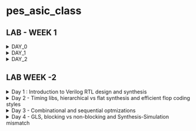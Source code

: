# pes_asic_class
## LAB - WEEK 1
<details><summary>DAY_0</summary>
<details><summary>Installing the riscv64_toolchain:</summary>

* Let's understand the commands :
---
```ruby
# Install Git and Vim packages automatically (without manual confirmation)
sudo apt-get install git vim -y

# Install various development tools and libraries automatically
sudo apt-get install autoconf automake autotools-dev curl libmpc-dev \
libmpfr-dev libgmp-dev gawk build-essential bison flex texinfo \
gperf libtool patchutils bc zlib1g-dev git libexpat1-dev gtkwave -y

# Change to the home directory and store its path in the 'pwd' variable
cd
pwd=$PWD

# Create a directory named 'riscv_toolchain' and change to it
mkdir riscv_toolchain
cd riscv_toolchain

# Download the RISC-V GCC toolchain tarball
wget "https://static.dev.sifive.com/dev-tools/riscv64-unknown-elf-gcc-8.3.0-2019.08.0-x86_64-linux-ubuntu14.tar.gz"

# Extract the RISC-V GCC toolchain tarball
tar -xvzf riscv64-unknown-elf-gcc-8.3.0-2019.08.0-x86_64-linux-ubuntu14.tar.gz

# Update the 'PATH' environment variable to include the RISC-V toolchain binaries
export PATH=$pwd/riscv_toolchain/riscv64-unknown-elf-gcc-8.3.0-2019.08.0-x86_64-linux-ubuntu14/bin:$PATH

# Install the device tree compiler
sudo apt-get install device-tree-compiler -y

# Clone the RISC-V ISA simulator repository
git clone https://github.com/riscv/riscv-isa-sim.git
cd riscv-isa-sim/

# Create a 'build' directory and change to it
mkdir build
cd build

# Configure the build for the RISC-V ISA simulator
../configure --prefix=$pwd/riscv_toolchain/riscv64-unknown-elf-gcc-8.3.0-2019.08.0-x86_64-linux-ubuntu14

# Compile the RISC-V ISA simulator
make

# Install the RISC-V ISA simulator
sudo make install

# Change back to the 'riscv_toolchain' directory
cd $pwd/riscv_toolchain

# Clone the RISC-V Proxy Kernel repository
git clone https://github.com/riscv/riscv-pk.git
cd riscv-pk/

# Create a 'build' directory and change to it
mkdir build
cd build

# Configure the build for the RISC-V Proxy Kernel
../configure --prefix=$pwd/riscv_toolchain/riscv64-unknown-elf-gcc-8.3.0-2019.08.0-x86_64-linux-ubuntu14 --host=riscv64-unknown-elf

# Compile the RISC-V Proxy Kernel
make

# Install the RISC-V Proxy Kernel
sudo make install

# Update the 'PATH' environment variable again to include the RISC-V Proxy Kernel binaries
export PATH=$pwd/riscv_toolchain/riscv64-unknown-elf-gcc-8.3.0-2019.08.0-x86_64-linux-ubuntu14/riscv64-unknown-elf/bin:$PATH

# Change back to the 'riscv_toolchain' directory
cd $pwd/riscv_toolchain

# Clone the Icarus Verilog repository
git clone https://github.com/steveicarus/iverilog.git
cd iverilog/

# Switch to the v10-branch of Icarus Verilog
git checkout --track -b v10-branch origin/v10-branch
git pull

# Change permissions and run autoconf.sh
chmod 777 autoconf.sh
./autoconf.sh

# Configure the Icarus Verilog build
./configure

# Compile Icarus Verilog
make

# Install Icarus Verilog
sudo make install
```
</details>
  <details><summary>Error faced & how I resolved it</summary>
    
  ```
  as: unrecognized option '--64' 
 ``` 
  After you add export PATH to bashrc, and save it,
  you may not be able to run gcc even though riscv64-unknown-elf-gcc is working.
  This can happen when you append the riscv toolchain path before the gcc path.
  Example:**that may give error**

  ```
  export PATH=~/riscv_toolchain/riscv64-unknown-elf-gcc-8.3.0-2019.08.0-x86_64-linux-ubuntu14/bin:$PATH
  export PATH=~/riscv_toolchain/riscv64-unknown-elf-gcc-8.3.0-2019.08.0-x86_64-linux-ubuntu14/riscv64-unknown-elf/bin:$PATH
  ```
  Instead, to avoid the error, the **correct way** to add to the bashrc file is:
  ```
  export PATH=$PATH:~/riscv_toolchain/riscv64-unknown-elf-gcc-8.3.0-2019.08.0-x86_64-linux-ubuntu14/bin
  export PATH=$PATH:~/riscv_toolchain/riscv64-unknown-elf-gcc-8.3.0-2019.08.0-x86_64-linux-ubuntu14/riscv64-unknown-elf/bin
  ```
  notice how the global path ie, the path to bin is at the beginning instead of at the end and the
  riscv64 gcc path is appended to it. So the path first go through the gcc compiler and then the riscv compiler
  and this will help avoid the above error
  
</details>
</details>

<details><summary>DAY_1</summary>
<details><summary>Brief Introduction</summary>
  
  ISA is the language of the computer. It is the way we are going to talk to the computers.
  If you have a C program and it has to be run on a hardware that contains a certain layout, 
  then the information needs to be passed to the hardware in certain terms. 
  It is first compiled in the assembly language, in this case the RISC-V assembly language. 

  This is then converted to machine language which is 1’s and 0’s i.e., logic 0 and logic 1, which is understood by hardware of the computer. 
  These bits are then executed in the layout and then the required output is obtained.
  Another interface that is required is the hardware description language. 
  You need to implement the code’s particular RISC-V specifications using some RTL. 
  Example: picorv32 CPU core. This RTL implements the RISC-V architecture specifications.
  And the it goes from RTL to the layout.
</details>
<details><summary>From Apps to Hardware</summary>
* Apps run on the laptop hardware. How does this happen?
  Application software enters into the system software which converts the application program into binary language. 
  
- Flow: APPLICATION SOFTWARE OR APPS -> SYSTEM SOFTWARE -> HARDWARE
  
- OS -> Handles i/o operations, allocates memory, Low level system functions, It takes an app and converts it into its respective assembly language      program and then to binary language to be understood by the hardware.
  
- COMPILER -> Programming Languages like C, C++, JAVA Etc is taken by the respective compiler and converted into instructions. The syntax/format of      these instructions depends on the hardware used like MIPS or RISC-V or x86. They are an abstract interface (called the ISA) between the application    language and the hardware.

- ASSEMBLER -> Takes these instructions and converts to its binary numbers. I.e., into machine language program, language that the machine       understands. These binary numbers are fed into the hardware.
  Since hardware understands only 1’s and 0’s we need Hardware description language, which is the binary interpretation from the assembler.
  After getting the Hardware description language, it is synthesized into the gate level called the RTL, this gate level is synthesized into the       hardware layout.
</details>

<details>
<summary>Lab Work</summary>
<details><summary>C Program to compute sum from 1 to N</summary>

![sum1ton](https://github.com/Navya-tayi/pes_asic_class/assets/79205242/27258b2f-78cc-4dab-a3e7-927a37763f8a.png)

output:

![gccsum1ton_output](https://github.com/Navya-tayi/pes_asic_class/assets/79205242/b9af60b2-c7ae-4ccb-8d4c-510620ce094e.png)


![gcc_sum_is100](https://github.com/Navya-tayi/pes_asic_class/assets/79205242/8bf80fea-2af3-48af-aac7-1b763dbe4e13.png)
</details>

<details><summary>RISC-V gcc compile and disassemble</summary>
Cat output:

![cat_output_sum1ton](https://github.com/Navya-tayi/pes_asic_class/assets/79205242/b48d7202-bd91-4924-8c4e-d6cfa84a9a80.png)

Generating file for riscv compiler:

![geenrating_file_for_riscv_compiler](https://github.com/Navya-tayi/pes_asic_class/assets/79205242/f0cf8503-df08-4898-ba2b-3731c2d2bc22.png)

* riscv64-unknown-elf-gcc: This is the command for the RISC-V GCC compiler, which is used to compile C code for RISC-V architectures.

* -O1: This is an optimization level flag. -O1 specifies the first level of optimization. Higher optimization levels (e.g., -O2, -O3) apply more aggressive optimizations but might also increase compilation time.

* -mabi=lp64: This flag sets the ABI (Application Binary Interface) to use the LP64 data model, which means int and pointers are 32 bits, and long and long long are 64 bits.

* -march=rv64i: This flag specifies the target RISC-V architecture and ISA (Instruction Set Architecture). rv64i indicates a 64-bit integer base instruction set architecture.

* -o sum1ton.o: This flag specifies the output file name. In this case, the compiled output will be named sum1ton.o.

* sum1ton.c: This is the source code file that is being compiled.

Disassemble:
Will give the assembly language code

![image](https://github.com/Navya-tayi/pes_asic_class/assets/79205242/7ced1426-69fa-4d4a-b670-7799a6e16cfc.png)

Output: 
* Main section-
Address of main section is 10184. And there are 15 instructions

![main](https://github.com/Navya-tayi/pes_asic_class/assets/79205242/eb4d5927-d460-48fb-bff2-8779b2091388.png)

* To find address of next instruction:

![counting](https://github.com/Navya-tayi/pes_asic_class/assets/79205242/1b2a4ad8-3119-4345-8eee-9dbb49fd5ec5.png)

* To find number of instructions: 15

![calc](https://github.com/Navya-tayi/pes_asic_class/assets/79205242/9e78fbb1-b06c-4504-b0fe-9494c46a4356.png)

Compile with Ofast:

![image](https://github.com/Navya-tayi/pes_asic_class/assets/79205242/0b4aa67e-50d2-4746-9614-9814f034ac87.png)

- Ofast is a flag specifies an aggressive optimization level, often referred to as "fastest optimization." It enables all `-O3` optimizations and additionally includes optimizations that might sacrifice precision for speed. This can lead to faster code but might not be suitable for all applications.

Output:
* Main section-

![main2](https://github.com/Navya-tayi/pes_asic_class/assets/79205242/bd19b9a8-9fea-4486-bc5c-e341204be741.png)

* To find number of instructions: 12

![12eqns](https://github.com/Navya-tayi/pes_asic_class/assets/79205242/a07b1788-36cc-42e2-a9d2-40d4bba05778.png)
</details>


<details><summary>Spike simulation and debug</summary>

* To run the file and get output: Spike Simulation

![spike](https://github.com/Navya-tayi/pes_asic_class/assets/79205242/9f8bfe84-fc09-405b-85e9-8788b1c7ad24.png)

* Debug in Spike:
  
![spike1](https://github.com/Navya-tayi/pes_asic_class/assets/79205242/a6b36232-a2c9-4872-849f-0ab544cd5b23.png)

Observing stack pointer:

![apike2](https://github.com/Navya-tayi/pes_asic_class/assets/79205242/4685fc1d-cd3f-4efd-a5c2-e319fc3fc230.png)

![image](https://github.com/Navya-tayi/pes_asic_class/assets/79205242/8d25ec88-52cc-4d4e-9d29-94fa395227e8.png)

</details>

<details><summary>Signed and Unsigned Numbers 64-bit</summary>

* To find highest unsigned:

Code-
  
![2pow10](https://github.com/Navya-tayi/pes_asic_class/assets/79205242/1ac90b45-000e-475f-be39-d4a66556832b.png)

Output-

![2pow10_op](https://github.com/Navya-tayi/pes_asic_class/assets/79205242/1883e0dd-14ad-4f1f-8235-b7a16277bbad.png)

Code-

![unsignedhighestcode1](https://github.com/Navya-tayi/pes_asic_class/assets/79205242/adc101d6-d40d-4955-9bc4-78c41e214305.png)

Output -

![op1 hn](https://github.com/Navya-tayi/pes_asic_class/assets/79205242/0710c043-4b5e-4a31-867a-8363086f7e08.png)

Code -

![2pow127](https://github.com/Navya-tayi/pes_asic_class/assets/79205242/5c1adf46-ead3-4ac7-86e4-f8b5970dac6e.png)

Output -

![code op2](https://github.com/Navya-tayi/pes_asic_class/assets/79205242/c95f02bb-09d3-4fa3-8902-89e523322a30.png)

In all cases we get the highest unsigned number as the same.

* If you try to find signed with unsigned data type:

code-

![with neg](https://github.com/Navya-tayi/pes_asic_class/assets/79205242/196bdbea-1f99-44c7-9c1e-6ba440814b97.png)

output -

![wiht_neg_output](https://github.com/Navya-tayi/pes_asic_class/assets/79205242/8bc437f5-5bb9-457d-8f0c-ce325403603d.png)

* To find signed number:
  Code -
  
![signed](https://github.com/Navya-tayi/pes_asic_class/assets/79205242/535231e3-1764-47dc-b5dc-d759dd501a21.png)

Output-

![signed_op](https://github.com/Navya-tayi/pes_asic_class/assets/79205242/dea59e07-66b0-460d-a0af-c00aa98e345e.png)

* To find highest and lowest signed 64 - bit:
  Code with BUGS -
  
![signedhighest](https://github.com/Navya-tayi/pes_asic_class/assets/79205242/3a08c3b2-a59b-4ae0-9237-6bbc98b4756b.png)

  Output for code with bugs -

![signedhih_op](https://github.com/Navya-tayi/pes_asic_class/assets/79205242/d7078f2b-5067-47b0-ba13-6a2896c4cb32.png)

  DEBUGGED Code -
  
![debugged code](https://github.com/Navya-tayi/pes_asic_class/assets/79205242/d89581f2-154a-4e79-ab9f-a2291b5e4ce1.png)

  Output -
  
![debugged_op](https://github.com/Navya-tayi/pes_asic_class/assets/79205242/7233ab3b-4ce5-49a3-86f6-0fb43bfef615.png)

</details>

</details>

</details>



<details><summary>DAY_2</summary>
<details><summary>Introduction</summary>
Application Binary Interface (ABI):
The RISC-V ABI defines the conventions and rules that govern how compiled software components interact with each other at the binary level. It establishes a standardized interface for functions, data, and system calls, ensuring compatibility between different software components.

The RISC-V ABI covers various aspects of binary compatibility, including:

* Calling Conventions: Specifies how function calls are made, how arguments are passed to functions, how return values are handled, and which registers are used for parameter passing.

* Register Usage: Defines which registers are reserved for specific purposes, such as function arguments, return values, and temporary storage.

* Stack Layout: Specifies how the call stack is managed, including how local variables and function call frames are organized in memory.

* Data Representation: Defines how different data types are represented in memory, including integer and floating-point types.

* Exception Handling: Specifies how exceptions, interrupts, and system calls are handled, including the interaction between user-level software and the operating system.

* Memory Layout: Defines how memory is organized, including the layout of code, data, and stack segments.

The RISC-V ABI provides a standardized framework that allows software components, such as compiled programs, libraries, and the operating system, to work together seamlessly. It ensures that software produced by different compilers and tools can interoperate correctly, even if they are developed independently.

Different ABIs are available for RISC-V, each tailored to specific use cases and environments, such as 32-bit or 64-bit systems. Choosing the appropriate ABI is crucial to ensure proper compatibility and efficient execution of software on RISC-V platforms.
</details>
<details><summary>Lab Work</summary>

* Algorithm to re-write C program using ASM Language:

  ![image](https://github.com/Navya-tayi/pes_asic_class/assets/79205242/9d9c8f72-5490-4e81-8235-60496f81d698.png)

* Code to pass variables through assembly language function:
  
  ![image](https://github.com/Navya-tayi/pes_asic_class/assets/79205242/b9ad3a19-1ef8-4364-a9a9-99cd0660f8f3.png)

* Assembly language function:
  
  ![image](https://github.com/Navya-tayi/pes_asic_class/assets/79205242/15ff65b1-bd0e-49f0-b765-bc07b30bfed9.png)

* Simulate the above programs:
  
  output -
  
  ![op1](https://github.com/Navya-tayi/pes_asic_class/assets/79205242/f58815a3-a350-45a8-b40a-c867cb21dbc2.png)

* disassembling the code:
  
  ![disassembly](https://github.com/Navya-tayi/pes_asic_class/assets/79205242/cb39430f-5521-4cbe-a200-beabb9cdf637.png)

* Basic Verification flow using iverilog:

  ![image](https://github.com/Navya-tayi/pes_asic_class/assets/79205242/5fc3ab46-72b1-437c-9cb5-b0372d64aecf.png)

* Set of scrips needed to convert the code into hex file and load it into the memory and then run it on the RISC-V CPU:

```vim rv32im.sh```

  ![rv32](https://github.com/Navya-tayi/pes_asic_class/assets/79205242/3befbcb3-2c08-42b4-bef7-107e77981661.png)

At the end of these scripts we get hex files and then we use a tool called iverilog
which dumps a .vvp file which is the output of the iverilog simulation process. It is the compiled binary that represents the simulation model of the verilog design. 
It can be executed by the Icarus Verilog simulator to simulate the behavior of the digital circuit.

* To run this :

```
chmod 777 rv32im.sh // change permissions
./rv32im.sh   // to run
``` 
output:

![rv32imop](https://github.com/Navya-tayi/pes_asic_class/assets/79205242/9107cb47-1cff-4305-9d80-a6ddddd0c4d5.png)

![op2](https://github.com/Navya-tayi/pes_asic_class/assets/79205242/0093eda8-74b0-445d-a8b9-53e44478c921.png)

This script creates a hex file


* The hex file: The application pattern is converted to a binary pattern
  
```
vim firmware.hex
```

  ![hex](https://github.com/Navya-tayi/pes_asic_class/assets/79205242/a280c32b-074a-4322-b6a1-bc80efc2ae7a.png)

* Bit stream file:
  
```
vim firmware32.hex
```

  ![bit stremfile](https://github.com/Navya-tayi/pes_asic_class/assets/79205242/db26ecae-010b-4e38-99fa-1203e124b982.png)

The hex file is loaded into the memory and is being used by (processed by) the picorv32 core:

  ![image](https://github.com/Navya-tayi/pes_asic_class/assets/79205242/ed478fa7-4521-4c2a-9240-7a59c1483e97.png)

</details>
</details>
</details>

## LAB WEEK -2
<details><summary>Day 1 : Introduction to Verilog RTL design and synthesis</summary>
<details><summary>SKY130RTL DISK1- Introduction to open-source simulator iverilog</summary>
  
* Simulator:
A simulator is a tool for checking the design. RTL design is the implementation of a spec. The intent of a spec is checked by simulating the design. The tool used for this simulation is the simulator.

* Design:
The actual Verilog code or a set of Verilog codes which has the intended functionality to meet with the required specifications.
Testbench is the setup to apply stimulus/test_vectors (to check if design is obeying specifications) to the design to check its functionality.

* How a simulator works:
Simulator looks for changes on the input signals.
Upon every change in the input, the output is evaluated. If there is no change in the input, the simulator is not going to evaluate the output.

Design-> say it has primary inputs, it has one or more primary outputs.
-> Need to generate stimulus at all primary inputs and the stimulus must be observed at all the outputs

![image](https://github.com/Navya-tayi/pes_asic_class/assets/79205242/10c8b73d-490c-4154-9025-f83a6c066d6b.png)

Testbench does not have a primary input or primary output only design has primary input and primary output:
A test bench is a simulation environment used to test digital circuit designs. It doesn't have primary inputs and outputs like the actual design. Instead, it connects to the primary inputs and outputs of the design under test (DUT) and provides stimulus while observing behavior to verify the DUT's functionality. The test bench's purpose is to facilitate testing, not to be a part of the final hardware.

iverilog simulator:
Simulator is going to look for changes in i/p and is going to dump the changes in the output.
The output of a simulator is a vcd file. (vcd stands for value change dump)
Because we are looking for the changes in the values.

We want to view this vcd file. We will use another tool called gtkwave to view the waveform outputs.
![image](https://github.com/Navya-tayi/pes_asic_class/assets/79205242/45f8db70-a90e-43eb-ba7d-f7a282eb20d3.png)

</details>

<details><summary>SKY130RTL D1SK2 - Labs using iverilog and gtkwave </summary>

## SKY130RTL D1SK2 L1 Lab1 introduction to lab

Installation:

![install](https://github.com/Navya-tayi/pes_asic_class/assets/79205242/f850abb9-10b9-4985-97f4-e585ecffce07)


## SKY130RTL D1SK2 L2 Lab2 Introduction iverilog gtkwave part1 and part2:

good_mux:

![image](https://github.com/Navya-tayi/pes_asic_class/assets/79205242/6c017948-052b-47f2-a5ce-e552c074d0a9)


![a_out is created](https://github.com/Navya-tayi/pes_asic_class/assets/79205242/afb8581a-df9b-44de-a6b2-3bb9c3529e0e)


when you execute a.out, vcd file is dumped:

![when you execute a out, the vcd file is dumped](https://github.com/Navya-tayi/pes_asic_class/assets/79205242/8aae259b-4c48-48fb-b64b-8b9586758c0d)

gtkwave:

Every file has a corresponding testbench file in cd verilog_files

Test bench instatiates the design. 

Instantiation: When you want to use a particular module within your larger design, you instantiate it. This means you create an instance of that module with a specific name and connect it to other parts of your design. It's like creating a copy of that module to use in your circuit.

In this testbench there is no stimulus observer, we are directly observing the output in gtkwave

![good_mux_waveform_multiplexor_waveform](https://github.com/Navya-tayi/pes_asic_class/assets/79205242/0976925c-efa4-4240-b105-50c732535bc4)

</details>

<details><summary> SKY130RTL D1SK3 - Introduction to Yosys and Logic synthesis</summary>

## SKY130RTL D1SK3 L1 Introduction to yosys

Synthesizer-> tool for converting RTL to netlist
Yosys is the synthesizer used in this course

![yosys](https://github.com/Navya-tayi/pes_asic_class/assets/79205242/1c890325-8590-4833-9234-63ae87fad29d)

* Design and .lib is applied to yosys and we are going to get a netlist file, netlist is the representation of the dsign in form of the standard cells in the .lib

* Read_verilog reads the design
* Read_liberty reads the .lib

* Write_verilog write sout the netlist file

* When you execute the write_verilog command you will get the netlist file

* Netlist is the representation of the design in form of cells present in the .lib

### How do you know your synthsis is correct? How do you verify your synthesis?
* You have netlist and Testbench
* Give to iverilog, we get vcd file, we load waveform to gtk wave, we will bw able to observe the stimulus, This stimulus should be same as output observd during RTL simulation.
* Netlist is a true representation of the design
* The design was written as a behavourial Verilog code and netlist is the Verilog code in terms of standard cells. 
* But between design in the form of RTL and design in the form of netlist, the primary ips and primary outputs are not same. Means we can use the same test bench. Test bench for netlist is same as testbench for RTL.

![image](https://github.com/Navya-tayi/pes_asic_class/assets/79205242/92d9c629-18bc-4b4b-b79a-a003fd492085)


## SKY130RTL D1SK3 L2 introduction to logic synthesis part1

RTL Design is the behavourial representation of the required specification.
The specification is written in a behavourial form using HDL for example veriog HDL
You have an RTL code but you need a digital logic circuit.

How do you map both

![image](https://github.com/Navya-tayi/pes_asic_class/assets/79205242/c00e1f45-7f3a-44cb-bdad-8e61ef0c626c)


#### So we use “synthesis”

RTL to gate level translation is called synthesis
The design is converted into gates and the connections are made between the agtes
This is given out as a file called netlist

What is.lib:
.lib is the collection of logical modules, a bukect of all the standard cells.
Includes basic logic gates like AND, OR, NOT, etc
Has different flavours of the same gate
Like
2 input, 3 input and 4 input and gate and a slow, medium and fast version for each

![image](https://github.com/Navya-tayi/pes_asic_class/assets/79205242/be134578-4fb9-420d-b49c-bc19f0f529f6)




It may not be exhaustive of all gates that you want but it is rich enough to implement any other Boolean/ logic function.
.lib contains standard cells to implement logic functions.



Why different falvours of gate:

why fast cells?

![image](https://github.com/Navya-tayi/pes_asic_class/assets/79205242/3986a68e-66c1-4988-b52e-10778a870058)


## SKY130RTL D1SK3 L3 introduction to logic synthesis part2

why slow cells?

![image](https://github.com/Navya-tayi/pes_asic_class/assets/79205242/6269eda8-6218-4bb3-a1b8-0223dcdb226f)


![image](https://github.com/Navya-tayi/pes_asic_class/assets/79205242/91bf0a45-42b2-4a3f-a296-4baab758b0e3)


Load in digital logic circuit is actually a capacitor.
Faster the charging and discharging in the capacitor, lesser is the cell delay
Propagation delay is the time for the input to be felt at the output. 
How fast will the input change? Will depend upon how fast the input is able to be driven.

![image](https://github.com/Navya-tayi/pes_asic_class/assets/79205242/618fb417-1c8c-4033-b731-d94b048b16ae)



If capacitance is large, one gate will dirve the other gate slowly,
If capacitance is small, one gate will drive the other gate faster.
To charge/ dicharge fast -> more current sourcing capability means we need wider transistor, cuz current carrying capacity depends on the width. But more are, so price and ppower are more
Narrow transistors, more delay but less power area and cost.

Selection of cells:

So we need to guide the synthesizer. 
synthesizer does a syntax check, It is mapped to the ports.

![image](https://github.com/Navya-tayi/pes_asic_class/assets/79205242/f4ea30ec-97b1-41b5-b64a-f1980bdc48b2)

</details>

<details><summary>SKY130RTL D1SK4 - Labs using Yosys and Sky130 PDKs</summary>

verilog file successfully read:

![verilog_file_read_sucessfully](https://github.com/Navya-tayi/pes_asic_class/assets/79205242/6126df7b-677f-44bb-a8cb-269e2ceb6a07)


synth:

![synth](https://github.com/Navya-tayi/pes_asic_class/assets/79205242/1c5e9c44-b2e2-4135-a2c4-cda3b44be5ad)

after ABC command:

![after ABC command](https://github.com/Navya-tayi/pes_asic_class/assets/79205242/7e3fc64b-4158-4afd-9e3d-6aef30678240)

after show command:

![after show command](https://github.com/Navya-tayi/pes_asic_class/assets/79205242/c796084e-cee4-47ba-8887-2d8df42c5158)

netlist_generated: 

![netlist_generated](https://github.com/Navya-tayi/pes_asic_class/assets/79205242/09058142-e06e-4d02-b7f3-a25aa085e894)


write_verilog with no_attr:


![image](https://github.com/Navya-tayi/pes_asic_class/assets/79205242/a81eefc9-ce7a-4784-ba93-6dd6c6826b1d)


![image](https://github.com/Navya-tayi/pes_asic_class/assets/79205242/5e88ecae-1aa3-4952-9aaf-e5ef0cc8f744)



</details>





</details>

<details><summary>Day 2 - Timing libs, hierarchical vs flat synthesis and efficient flop coding styles</summary>
  
<details><summary>SKY130RTL D2SK1 - Introduction to timing .libs</summary>
  
## SKY130RTL D2SK1 L1 Lab4 Introduction to dot Lib part1:
What exactly .lib looks like?
It looks like this:
  
![image](https://github.com/Navya-tayi/pes_asic_class/assets/79205242/a7f89ba9-1759-466c-afcc-1a24f49277da.png)
  
To remove the unpleasant color,press shift + colon and type "syn off"

![image](https://github.com/Navya-tayi/pes_asic_class/assets/79205242/db16021c-4693-44f9-80f8-72607962b2a8.png)

DO NOT EDIT THE .lib FILE
first line : Name ofthe library sky130, 130 nm library.
tt - stands for typical. The libraries can be slow, fast or typical
025C - temperature
1v80 - indicates the voltage 1.8 V

![image](https://github.com/Navya-tayi/pes_asic_class/assets/79205242/b068f5fc-02fa-484d-9aee-0fa7e91bb1f9)


When you look at a library you should think of P, V, T - process, Voltage, Temperature

There will be variation in process due to variations in fabrication.
Variation in voltage means there will be variations in the working.
We should have the silicon work even when P V and T vary.

We should factor in these variations when designing the circuit.

Our libraries are charecterised to model these variations

## SKY130RTL D2SK1 L2 Lab4 Introduction to dot Lib part2
In the next few lines we can observe:

* Technology : CMOS
* Delay model : Lookup Table
* Units of time, voltage, power, current, resistance and capacitance
* Operating conditions, voltage, process and temperature

There are going to be a lot of cells in our library
"cell" is a keyword in .lib that marks the beginning of a cell defenition
For all input combinations,it is going to have the info

![image](https://github.com/Navya-tayi/pes_asic_class/assets/79205242/1bff2d15-62a1-47cf-83a5-7f60542dee36.png)

2 input AND gate and remaining all are OR gate
it is going to add a1 and a2 and or it with b1,c1 and d1

The power value when A1,A2, B1 and C1 are low and D1 is high we can see in "value"
Like this since there are 5 gates, e=s power 5 ie, 32 combinations we can see

To understand the  fucntionality of the cell, we can look at the equivalent verilog model


![image](https://github.com/Navya-tayi/pes_asic_class/assets/79205242/d977d06c-e25f-4731-a322-143f2a3e277c.png)

pp stands for power ports. 

Let us check without the power port information

![image](https://github.com/Navya-tayi/pes_asic_class/assets/79205242/04e3b986-edaf-45f7-991f-0f76b5c4acde.png)

behavioral.v file opens:

![image](https://github.com/Navya-tayi/pes_asic_class/assets/79205242/5c27767e-67fd-45ca-b485-cfb935de0006.png)


* You can observe the area number and the power port information;

![image](https://github.com/Navya-tayi/pes_asic_class/assets/79205242/4f1af340-9f91-4ba4-9475-b97510a5725f.png)


* Describes each input pin, power, transition, delay associated with each pin:

![image](https://github.com/Navya-tayi/pes_asic_class/assets/79205242/4cd20bf2-95f8-4a60-9d0c-9900f3c8a77e.png)

## SKY130RTL D2SK1 L3 Lab4 Introduction to dot Lib part3

* Behavioral model for AND gate:

![image](https://github.com/Navya-tayi/pes_asic_class/assets/79205242/d8f15863-9f15-441d-a7cd-e5cbc2bf34a3.png)

  
![image](https://github.com/Navya-tayi/pes_asic_class/assets/79205242/da62849a-077d-45c3-af0d-02011dd6a14f.png)

* AND 2_0, 2_2 and 2_4 are different flavours of the AND cell, we can observe the increase in area as the transistor size gets wider:
We can also observe an increase in power 

![image](https://github.com/Navya-tayi/pes_asic_class/assets/79205242/21664594-2cf0-41cc-bb04-c99e1326987c.png)


</details>

<details><summary>Hierarchial vs Flat Synthesis</summary>

## SKY130RTL D2SK2 L1 Lab05 Hierarchial synthesis flat synthesis part1

File used in this lab:

![image](https://github.com/Navya-tayi/pes_asic_class/assets/79205242/706c3e06-4d4c-42f9-ab18-89df1a070f2d.png)

![image](https://github.com/Navya-tayi/pes_asic_class/assets/79205242/37609e80-5b03-4831-8c4a-20cc5c9b10e5.png)


It has 2 sub modules:
* sub module 1 is an AND gate
* sub module 2 is an OR gate
* multiple_modules is instantiating the above 2 modules as u1 and u2 respectively

diagram:

![image](https://github.com/Navya-tayi/pes_asic_class/assets/79205242/10fe6848-1f5c-4afb-8022-ebfeefdb3a8e.png)

Understanding synthesis:

![image](https://github.com/Navya-tayi/pes_asic_class/assets/79205242/7d7a6a79-dc48-4761-9969-182e9b208398.png)


Observe:

sub module 1 has one AND gate, sub module 2 has one OR gate:

![image](https://github.com/Navya-tayi/pes_asic_class/assets/79205242/22071a75-91c9-4be1-9f77-a4814c7e20be.png)

Top module has one instance of sub module 1 and one instance of sub module 2:

![image](https://github.com/Navya-tayi/pes_asic_class/assets/79205242/291de92d-98a4-4aa5-93fc-bdd04ff825d9.png)

Link the design to the library:

![image](https://github.com/Navya-tayi/pes_asic_class/assets/79205242/7a969b92-22bb-4fa1-ac1b-aa9db5afd797.png)

When you click show, you will expect the above drawn diagram but you get this:

![image](https://github.com/Navya-tayi/pes_asic_class/assets/79205242/25873810-842e-4284-97ee-2bb4fbb65efb.png)

It is not showing AND or OR gate it is showing as "u1" and "u2" -> This is called as a hierarchical design since the hierarchies are preserved.

Now, we will write out the netlists:

![image](https://github.com/Navya-tayi/pes_asic_class/assets/79205242/a5da729c-b826-460e-b3b6-2c63967b079e.png)


![image](https://github.com/Navya-tayi/pes_asic_class/assets/79205242/fe84dd79-a37b-41fa-9597-2c4ec1890490.png)

We can see that the hierarchies are preserved:

![image](https://github.com/Navya-tayi/pes_asic_class/assets/79205242/6e5a092e-e654-47da-836e-3201b36a54bb.png)


## SKY130RTL D2SK2 L2 Lab05 Hier synthesis flat synthesis part2:

flatten: Command to write out a flat netlist

![image](https://github.com/Navya-tayi/pes_asic_class/assets/79205242/57e73796-e630-4f23-a736-17bc7a0abfe7.png)


![image](https://github.com/Navya-tayi/pes_asic_class/assets/79205242/c8e72d16-bb00-4e97-8442-3dcf9cd335ca.png)


After flatten, the hierarchy in the netlist is not preserved anymore

![image](https://github.com/Navya-tayi/pes_asic_class/assets/79205242/3e75f00c-6713-4caf-b240-f7e4501c368c.png)


![image](https://github.com/Navya-tayi/pes_asic_class/assets/79205242/08cf97d3-ac91-446c-b397-5c30334095df.png)


We also see the underlying components within u1 and u2 unlike previously:

![image](https://github.com/Navya-tayi/pes_asic_class/assets/79205242/ecc3ab66-a7d7-4e5d-bfb2-0d2d9345f8e9.png)



Given multiple modules, lets say you want to synthesize a sub module level: 

We are going to synthesize at sub module 1 although we have read the RTL at top module level:

![image](https://github.com/Navya-tayi/pes_asic_class/assets/79205242/c27636a5-d714-42d3-a73a-d2ef0b0a285a.png)


We can see that it has inferred only one AND gate ie, sub_module1 :

![image](https://github.com/Navya-tayi/pes_asic_class/assets/79205242/1082c219-65ec-4822-bc46-14515beb79b5.png)


And we can see only sub_module1:

![image](https://github.com/Navya-tayi/pes_asic_class/assets/79205242/e37c62ed-575e-4a84-aeb1-ebe796c5c784.png)

We have created only sub module 1 , we have controlled the synthesized module using synth -top

But why do we need this module level synthesis:

Reason 1:
* Say, you have a top module and multiple instantiations of the same component, like example a multiplier, you have 6 instantiations called mul1, mul2, mul3, mul4, mul5, mul6.
* Now, instead of synthesizing the multiplier 6 times, you will synthesize it one time and replicate the netlist 6 times and stitch it together in the top module.
* So, module level synthesis is preferred when we have multiple instances of the same module

Reason 2: DIVIDE & CONQUER
* Say, your design is massive and when you give it to the tool, it is not doing a good job.
* So you give parts of it for synthesis and then stitch it together in the top module.

![image](https://github.com/Navya-tayi/pes_asic_class/assets/79205242/e1ad8717-0496-485d-a8f8-5c26f0089e02.png)


  

</details>


<details><summary> Various Flop Coding Styles and Optimisation</summary>

## SKY130RTL D2SK3 L2 Why Flops and Flop coding styles part1

How to code a flop and what are the different coding styles possible?

For any digital design, for example a combinational circuit, when you give them an input, the output is going to change after a propagation delay. 
In the below diagram, when c goes low, it is immediately seen by the OR gate, initially internal node(io) is 0.
After 1 ns of C going low, Y will go low.

And if a,b are 1, it will take some delay for the AND gate's output to reach the internal node. SO for that time when the output of ans gate ha snot yet reached the (io), we will have a 0 at the output and then as soon as it reaches we get a 1. So the part where is was 0, is actually a "glitch".

(A&B)|C => boolean expression

![image](https://github.com/Navya-tayi/pes_asic_class/assets/79205242/2df564d4-2220-45ff-8d33-216bc3c7c240.png)

So what if a glich happens now?
In design, we will have combinational circuits everywhere. More the amount of combinational circuits, more the glitches. The outputs will never settle down. So we want an element to store the value. That element is called as a FLOP.
These flops are like storage elements. We are using flops to restrict the gliches. The output of a flop will change only on the edge of a clock. So even if the input is gliching, the output will be stable. 
Q is shielded from changes in D when there is no clock. 


![image](https://github.com/Navya-tayi/pes_asic_class/assets/79205242/d71e31cd-60af-4eee-b0c7-a388268a4e33.png)

We need to initialize the flop with some value, else the combinational logic will take some garbage value.
To initialize the flop we have control pins on the flop like reset or set. An these can be either synchronous or asynchronous.

## SKY130RTL D2SK3 L2 Why Flops and Flop coding styles part2
Code for a D flip flop with asynchronous reset:

![image](https://github.com/Navya-tayi/pes_asic_class/assets/79205242/e4883feb-3b69-47d9-9469-5596499f9ab4.png)

always @ posedge clk, signifies a posedge flop, we are also looking at posedge of asynchronous reset.
* The moment you enter the always block, we are first looking for an asynchronous reset
* The always block will get evaluated when there is a change in the clk or rst
* If the reset is on, the output will go to 0
* else, if you had entered the loop cuz of posedge clk, it was not cuz of async_reset and we will look at the else block and only at pos edge of clk, d is at output
* At neg edge, the always block is not evaluated. So this is pos edge sensitive
* It is asynchronous reste because the reset does not depend on the clock, it can be ON at anytime and when it is on, irrespective of clk, reset will happen.
* 
Code for a D flip flop with asynchronous set:
The output will be set to 1, irrespective of clk, when set is ON

![image](https://github.com/Navya-tayi/pes_asic_class/assets/79205242/d55f78eb-bbb8-4b86-a3a5-f506b32104d0.png)


![image](https://github.com/Navya-tayi/pes_asic_class/assets/79205242/b5ddaa15-c889-4924-9eef-536a195b916c.png)


When something is synchronous, it will turn into D pin of the flop.
You have a MUX, if rst is high, it awaits the pos edge of clk , implemented with a MUX

![image](https://github.com/Navya-tayi/pes_asic_class/assets/79205242/cdf77819-e7f3-4e08-ace2-1c0745fbc2c0.png)

Even if sync_reset is toggled, it will not enter the always block, until posedge of the clock.
Upn posedge of clock, we look for prescence of synchronous reste, if it is there, Q goes to 0, else d.

![image](https://github.com/Navya-tayi/pes_asic_class/assets/79205242/4e5b2ecc-233d-4825-b2c1-be7dbfb9adc3.png)

![image](https://github.com/Navya-tayi/pes_asic_class/assets/79205242/b28ee1f1-198e-482a-bb2a-6dcc04a9a84a.png)


In some situations you may have both synchronous and asynchronous reset.
Although asynchronous reset can happen anytime, you will consider synchronnous reset only if there was posedge of clk.

![image](https://github.com/Navya-tayi/pes_asic_class/assets/79205242/1fbf6386-9945-4b47-bb06-be0c957660f7.png)

diagram: 

![image](https://github.com/Navya-tayi/pes_asic_class/assets/79205242/4841ec30-41c9-48ab-9dad-737ebcc5d6c3.png)

## SKY130RTL D2SK3 L3 Lab flop synthesis simulations part1

Asynchronous reset synthesis simulation:

![image](https://github.com/Navya-tayi/pes_asic_class/assets/79205242/bc3105e8-f2bf-4647-a442-987520fcddff.png)

![image](https://github.com/Navya-tayi/pes_asic_class/assets/79205242/e32afc71-f3e3-47c0-9cbf-3f27228dfa8f.png)


![image](https://github.com/Navya-tayi/pes_asic_class/assets/79205242/315bf436-c3dc-49e6-a3d3-c571fe335518.png)


Asynchronous set synthesis simulation:

![image](https://github.com/Navya-tayi/pes_asic_class/assets/79205242/61e48cae-00ff-4a65-9a74-316d0354028c.png)

![image](https://github.com/Navya-tayi/pes_asic_class/assets/79205242/546fcf84-e9c8-4e0d-8e63-63fc27b62984.png)

Synchronous reset:

![image](https://github.com/Navya-tayi/pes_asic_class/assets/79205242/b3a10e7c-52f1-4c39-bbb7-1b5bc453ed05.png)

![image](https://github.com/Navya-tayi/pes_asic_class/assets/79205242/a1637dc3-4bdd-4301-a844-f7ec71f4e287.png)


## SKY130RTL D2SK3 L4 Lab flop synthesis simulations part2

Lets go to yosys and synthesize the above circuits:

1. Asynchronous reset:

![image](https://github.com/Navya-tayi/pes_asic_class/assets/79205242/a9b1493b-ae7d-4c1b-b67d-10c3733304ac.png)

In the flow, the flop library and standard cell library are kept seperately so we need to tell the tool where to pick the d flipflop for the design from. In this case both the libraries are same , so we ask it to look in the same library.
It is looking for the d flipflops.

![image](https://github.com/Navya-tayi/pes_asic_class/assets/79205242/3080f3bd-442b-48aa-83d7-26a53d27591b.png)


![image](https://github.com/Navya-tayi/pes_asic_class/assets/79205242/6d3fd191-4567-459d-a2d9-3b77f807085a.png)


After that we do standard synthesis step.

![image](https://github.com/Navya-tayi/pes_asic_class/assets/79205242/8a34b9f6-80b4-4c7c-bd9d-22ef9132accd.png)

![image](https://github.com/Navya-tayi/pes_asic_class/assets/79205242/d4ad877a-3678-473e-96e8-0ec40ac595e0.png)

the tool inserted an inverter because, we wrote a flop with active high reset but the tool uses active low reset, so it inserted an inverted.

2. Synchronous reset:

![image](https://github.com/Navya-tayi/pes_asic_class/assets/79205242/11e6eb82-0fdf-4b73-a37b-64e5eecb53f3.png)


![image](https://github.com/Navya-tayi/pes_asic_class/assets/79205242/1c1ab02f-6ea6-4a1a-84a1-6bc9ae46e220.png)

![image](https://github.com/Navya-tayi/pes_asic_class/assets/79205242/b61f4890-e57a-4a38-bb42-59598ab9ee9e.png)

3. sync & async reset:

![image](https://github.com/Navya-tayi/pes_asic_class/assets/79205242/cba024e2-a0d6-45e3-bac9-275a313b0b91.png)


![image](https://github.com/Navya-tayi/pes_asic_class/assets/79205242/1878b46a-fcba-4be3-82f0-c6dfe5e4be80.png)

We wanted a flop with a synchronous reset, but what we got is reset is on an AND gate with inverted input. A_N is active low input.

![image](https://github.com/Navya-tayi/pes_asic_class/assets/79205242/6f1a9970-605f-43a5-8d4f-4072d237648a.png)

## SKY130RTL D2SK3 L5 Interesting optimisations part1
The verilog code is accepting a 3 bit input a and is generating a 4 bit output y.
Observe the truth table:

![image](https://github.com/Navya-tayi/pes_asic_class/assets/79205242/8a4e8eaa-5f75-4934-a2a7-b4f012b768f3.png)

The first 3 columns are same. so you can get the output by just appending 0 to a. We dont even need a multiplier, we just have to do shifting. 
Say you do 5 x 4, same as appending 2 zeroes

![image](https://github.com/Navya-tayi/pes_asic_class/assets/79205242/aaa904db-cfc3-4e95-b620-03fdffdb0664.png)

Number of cells are 0.

![image](https://github.com/Navya-tayi/pes_asic_class/assets/79205242/d8e5e937-3663-41ef-9d44-14516ccba72d.png)

There is no standard cell required. so it shows the above.

![image](https://github.com/Navya-tayi/pes_asic_class/assets/79205242/681b6d52-ad50-4ef9-8108-856015e22d7f.png)

## SKY130RTL D2SK3 L6 Interesting optimisations part2

Suppose you take a 2 bit number a, and a 6 bit number y

We have a relation that a multiplied by 9 is y.
(spl case where a is 3 bit number)
* This can be considered as a x [8 + 1] = a x 8 + a x 1
* a x 8 => append 3 zeros to a plus a x 1

![image](https://github.com/Navya-tayi/pes_asic_class/assets/79205242/c9f0b76d-800b-43e2-a105-270ddfb92eba.png)

hardware not required.

![image](https://github.com/Navya-tayi/pes_asic_class/assets/79205242/64a469ef-48e9-4dbb-ac9b-fd8ba0719c53.png)

![image](https://github.com/Navya-tayi/pes_asic_class/assets/79205242/98cdb84e-f714-42f8-a532-1ec7a6223e6a.png)


![image](https://github.com/Navya-tayi/pes_asic_class/assets/79205242/b2dbbdc8-bb0c-4972-a902-db2a3f5608b1.png)

![image](https://github.com/Navya-tayi/pes_asic_class/assets/79205242/08f884a6-fa95-4096-b828-524b7513c498.png)


mult8:

![image](https://github.com/Navya-tayi/pes_asic_class/assets/79205242/332b3cce-aca6-461b-81b8-36633fbf9167.png)


![image](https://github.com/Navya-tayi/pes_asic_class/assets/79205242/0954dcc9-23a8-4245-9993-8784bf390866.png)


no. of cells again 0:

![image](https://github.com/Navya-tayi/pes_asic_class/assets/79205242/0a288440-f2ed-4acd-9cd6-8d5841c102aa.png)


![image](https://github.com/Navya-tayi/pes_asic_class/assets/79205242/fcaf1bd8-f355-4e70-a207-a262fcce215a.png)

![image](https://github.com/Navya-tayi/pes_asic_class/assets/79205242/44a532eb-f5d1-4aff-84e3-542f99481221.png)

Netlist:

![image](https://github.com/Navya-tayi/pes_asic_class/assets/79205242/9ba1ec35-3631-4a42-bd9e-8de8e0802547.png)

These are some custom optimisations, very special. Here hardware can just be obtained by rewiring the existing signals. so hardware not required.
</details>
</details>

<details><summary>Day 3 - Combinational and sequential optmizations</summary>
<details><summary>SKY130RTL D3SK1 - Introduction to optimizations</summary>
## Combinational Logic optimisation
In digital logic, there are 2 types, combinational and sequential logic.
We need to squeeze the logic to get the most optmized design.

![image](https://github.com/Navya-tayi/pes_asic_class/assets/79205242/ff4a780c-f88a-4ca7-a152-bee69b168519.png)

</details>

<details><summary>SKY130RTL D3SK2 - Combinational logic optimizations</summary>
opt_check:

![image](https://github.com/Navya-tayi/pes_asic_class/assets/79205242/6986a397-6947-45d7-9576-914a67a2e79b.png)

![image](https://github.com/Navya-tayi/pes_asic_class/assets/79205242/57add9ef-f618-4c6d-ba6d-63cd7f7404b5.png)

opt_check2:

![image](https://github.com/Navya-tayi/pes_asic_class/assets/79205242/128b2596-f354-4aea-8743-861fd1502004.png)


opt_check3:

![image](https://github.com/Navya-tayi/pes_asic_class/assets/79205242/395be2a3-231a-4743-b9f4-3141525818fc.png)

opt_check4:

![image](https://github.com/Navya-tayi/pes_asic_class/assets/79205242/452f3e55-09b1-452c-981f-8bb804230176.png)

multiple_module_opt:

![image](https://github.com/Navya-tayi/pes_asic_class/assets/79205242/6e42a3ef-38c0-49aa-bb0e-188e72e8c727.png)

![image](https://github.com/Navya-tayi/pes_asic_class/assets/79205242/00ac3307-b2d8-4685-984b-889e0cd2b402.png)

multiple_module_opt2:

![image](https://github.com/Navya-tayi/pes_asic_class/assets/79205242/cbe3727c-6297-4a2e-b921-367a81585a28.png)

</details>

<details><summary>SKY130RTL D3SK3 - Sequential logic optimizations</summary>

dff_const1.v waveform:

![image](https://github.com/Navya-tayi/pes_asic_class/assets/79205242/39c69002-16b3-4a15-9f5f-942bb5208312.png)


![image](https://github.com/Navya-tayi/pes_asic_class/assets/79205242/e7bc259e-b611-4172-970f-54692afc5965.png)


dff_const2:

![image](https://github.com/Navya-tayi/pes_asic_class/assets/79205242/a6d02608-7185-4421-b424-403c3a3ecc74.png)

![image](https://github.com/Navya-tayi/pes_asic_class/assets/79205242/f86c63d3-9e3f-4454-bbe7-194353bcfb65.png)

dff_const3:

![image](https://github.com/Navya-tayi/pes_asic_class/assets/79205242/cd01051e-983b-488d-8d8d-dbee631abf57.png)



![image](https://github.com/Navya-tayi/pes_asic_class/assets/79205242/2079b584-d52a-47b8-bac3-9619308838e5.png)




![image](https://github.com/Navya-tayi/pes_asic_class/assets/79205242/e55828bc-bfe0-4286-9125-74b8cc90c17c.png)


![image](https://github.com/Navya-tayi/pes_asic_class/assets/79205242/af0e085a-6847-4364-8c33-d07b337d1e41.png)


dff_const4:

![image](https://github.com/Navya-tayi/pes_asic_class/assets/79205242/a23a6a5c-0208-492b-9efa-908505f8f425.png)


![image](https://github.com/Navya-tayi/pes_asic_class/assets/79205242/d6c78884-a2c7-4912-9750-d992b767c5f4.png)



dff_const5:

![image](https://github.com/Navya-tayi/pes_asic_class/assets/79205242/8a584395-11c6-4a39-b5bd-b3672ffa20a5.png)


![image](https://github.com/Navya-tayi/pes_asic_class/assets/79205242/138b7ae4-ee4a-4107-b1b9-85be857816ef.png)

</details>

<details><summary>SKY130RTL D3SK4 - Sequential optimzations for unused outputs</summary>

## Unused output optimisation:


counter_opt:

Logic not related to primary outputs are optimised.

counter_opt:

![image](https://github.com/Navya-tayi/pes_asic_class/assets/79205242/236b5952-6384-49fa-93a0-dba08adab4a5.png)


![image](https://github.com/Navya-tayi/pes_asic_class/assets/79205242/50f9649f-a737-42cd-bd16-d1f8cbc728f0.png)



counter_opt2.v

![image](https://github.com/Navya-tayi/pes_asic_class/assets/79205242/5ffa6b09-9020-404b-946f-d0d6be7bdf66.png)

![image](https://github.com/Navya-tayi/pes_asic_class/assets/79205242/19724df8-14c0-406f-a0f8-16dab6dfbd1e.png)

</details>
</details>

<details><summary>Day 4 - GLS, blocking vs non-blocking and Synthesis-Simulation mismatch</summary>

<details><summary>SKY130RTL D4SK1 - GLS, Synthesis-Simulation mismatch and Blocking/Non-blocking statements</summary>

![image](https://github.com/Navya-tayi/pes_asic_class/assets/79205242/9e4c8d6e-2c6f-4a2e-9379-5e4328ff6477.png)

![image](https://github.com/Navya-tayi/pes_asic_class/assets/79205242/2cdd40d0-be7a-4fa1-8afb-4e3d2e750923.png)


ternary_operator_mux:

![image](https://github.com/Navya-tayi/pes_asic_class/assets/79205242/ca33c5db-fc06-4166-881c-17077f23fab7.png)


![image](https://github.com/Navya-tayi/pes_asic_class/assets/79205242/fb581ce5-dd8a-4525-b5cb-9e561cf26673.png)

GLS output:

![image](https://github.com/Navya-tayi/pes_asic_class/assets/79205242/317b85f5-4336-4b29-af38-5bc4792ac065.png)


bad_mux:

There is no activity on select. Activity on i0 are not sensed by the always block

![image](https://github.com/Navya-tayi/pes_asic_class/assets/79205242/48afdfd6-4917-4229-85c0-482779d5f52b.png)


![image](https://github.com/Navya-tayi/pes_asic_class/assets/79205242/9415f3dd-3c7d-4911-9425-9f7bceb2f9fe.png)


GLS output:

![image](https://github.com/Navya-tayi/pes_asic_class/assets/79205242/25eabcba-8436-43ea-9223-05043e826a54.png)

outside yosys:

![image](https://github.com/Navya-tayi/pes_asic_class/assets/79205242/2e23eb66-c49d-480c-bf69-e5a1e5808106.png)


We can observe a synthesis simulation mismatch


![image](https://github.com/Navya-tayi/pes_asic_class/assets/79205242/eeb71dba-e465-4779-8008-9f8fd909765a.png)



blocking_caveat:

![image](https://github.com/Navya-tayi/pes_asic_class/assets/79205242/3f0c027d-eba7-4d15-bd7a-47da8f8207ff.png)

to create this:

![image](https://github.com/Navya-tayi/pes_asic_class/assets/79205242/c180f4c2-27a5-4375-8fae-52ad5c88d74f.png)


The waveform looks like, the past value or A OR B is being used :

![image](https://github.com/Navya-tayi/pes_asic_class/assets/79205242/effc4bd0-03ab-4c06-81dd-a26e4626baa6.png)


![image](https://github.com/Navya-tayi/pes_asic_class/assets/79205242/f0b817a3-2ca4-419f-a31c-2d8ad2de9116.png)

GLS simulation:
Here there is no usage of past values. It is using instantaneous values. There is a synthesis simulation mismatch due to blocking statement.

![image](https://github.com/Navya-tayi/pes_asic_class/assets/79205242/341e58bb-ee71-4342-861c-95c252033909.png)

</details>

</details>



